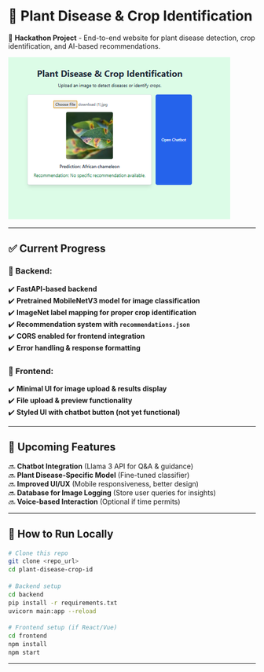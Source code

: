 # 🌿 Plant Disease & Crop Identification

🚀 **Hackathon Project** - End-to-end website for plant disease detection, crop identification, and AI-based recommendations.

![UI Preview](progress.png)

---

## ✅ Current Progress
### 🔹 Backend:
✔️ **FastAPI-based backend**  
✔️ **Pretrained MobileNetV3 model for image classification**  
✔️ **ImageNet label mapping for proper crop identification**  
✔️ **Recommendation system with `recommendations.json`**  
✔️ **CORS enabled for frontend integration**  
✔️ **Error handling & response formatting**  

### 🔹 Frontend:
✔️ **Minimal UI for image upload & results display**  
✔️ **File upload & preview functionality**  
✔️ **Styled UI with chatbot button (not yet functional)**  

---

## 🚀 Upcoming Features
🔜 **Chatbot Integration** (Llama 3 API for Q&A & guidance)  
🔜 **Plant Disease-Specific Model** (Fine-tuned classifier)  
🔜 **Improved UI/UX** (Mobile responsiveness, better design)  
🔜 **Database for Image Logging** (Store user queries for insights)  
🔜 **Voice-based Interaction** (Optional if time permits)  

---

## 📌 How to Run Locally
```bash
# Clone this repo
git clone <repo_url>
cd plant-disease-crop-id

# Backend setup
cd backend
pip install -r requirements.txt
uvicorn main:app --reload

# Frontend setup (if React/Vue)
cd frontend
npm install
npm start
```

---
